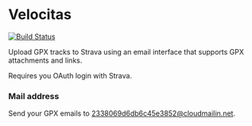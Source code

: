 Velocitas
=========

[![Build Status](https://travis-ci.org/andrewhao/velocitas.svg)](https://travis-ci.org/andrewhao/velocitas)

Upload GPX tracks to Strava using an email interface that supports GPX attachments and links.

Requires you OAuth login with Strava.

### Mail address

Send your GPX emails to 2338069d6db6c45e3852@cloudmailin.net.
